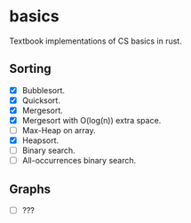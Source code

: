 # basics
Textbook implementations of CS basics in rust.

## Sorting

- [x] Bubblesort.
- [x] Quicksort.
- [x] Mergesort.
- [x] Mergesort with O(log(n)) extra space.
- [ ] Max-Heap on array.
- [x] Heapsort.
- [ ] Binary search.
- [ ] All-occurrences binary search.

## Graphs

- [ ] ???

